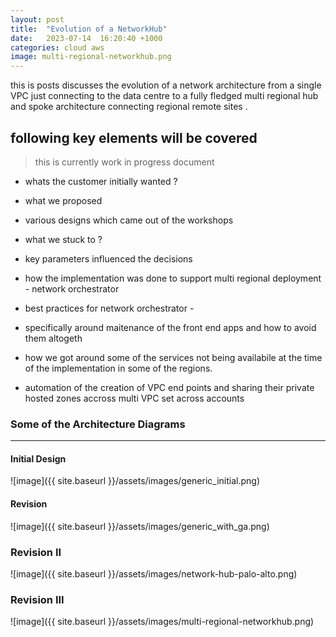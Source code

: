 ```yaml
---
layout: post
title:  "Evolution of a NetworkHub"
date:   2023-07-14  16:20:40 +1000
categories: cloud aws
image: multi-regional-networkhub.png
---
```


this is posts discusses the evolution of a network architecture from a single VPC just connecting to the data centre to a fully fledged multi regional hub and spoke architecture connecting regional remote sites .

## following key elements will be covered 

> this is currently work in progress document

- whats the customer initially wanted ? 
- what we proposed 
- various designs which came out of the workshops 

- what we stuck to ? 
- key parameters influenced the decisions 
- how the implementation was done to support multi regional deployment - network orchestrator 

- best practices for network orchestrator - 
- specifically around maitenance of the front end apps and how to avoid them altogeth 
- how we got around some of the services not being availabile at the time of the implementation in some of the regions.

- automation of the creation of VPC end points and sharing their private hosted zones accross multi VPC set across accounts 

### Some of the Architecture Diagrams

***

#### Initial Design

![image]({{ site.baseurl }}/assets/images/generic_initial.png)

#### Revision

![image]({{ site.baseurl }}/assets/images/generic_with_ga.png)

### Revision II

![image]({{ site.baseurl }}/assets/images/network-hub-palo-alto.png)

### Revision III

![image]({{ site.baseurl }}/assets/images/multi-regional-networkhub.png)
